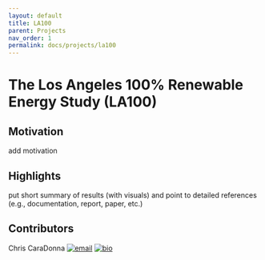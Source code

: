 ```yaml
---
layout: default
title: LA100
parent: Projects
nav_order: 1
permalink: docs/projects/la100
---
```


# The Los Angeles 100% Renewable Energy Study (LA100)

## Motivation
add motivation

## Highlights
put short summary of results (with visuals) and point to detailed references (e.g., documentation, report, paper, etc.)

## Contributors
Chris CaraDonna [![email](../../../assets/images/email.png)](mailto:Christopher.CaraDonna@nrel.gov) [![bio](../../../assets/images/bio.png)](https://www.nrel.gov/research/staff/chris-caradonna.html)